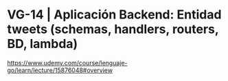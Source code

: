 # VG-14 | Aplicación Backend: Entidad tweets (schemas, handlers, routers, BD, lambda)

https://www.udemy.com/course/lenguaje-go/learn/lecture/15876048#overview
